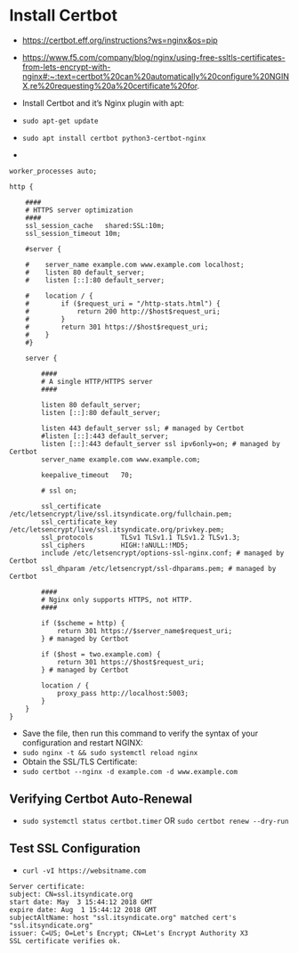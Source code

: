 # Install Certbot

- https://certbot.eff.org/instructions?ws=nginx&os=pip
- https://www.f5.com/company/blog/nginx/using-free-ssltls-certificates-from-lets-encrypt-with-nginx#:~:text=certbot%20can%20automatically%20configure%20NGINX,re%20requesting%20a%20certificate%20for.

- Install Certbot and it’s Nginx plugin with apt:
- `sudo apt-get update` 
- `sudo apt install certbot python3-certbot-nginx`
- 
```
worker_processes auto;

http {

    ####
    # HTTPS server optimization
    ####
    ssl_session_cache   shared:SSL:10m;
    ssl_session_timeout 10m;

    #server {
        
    #    server_name example.com www.example.com localhost;
    #    listen 80 default_server;
    #    listen [::]:80 default_server;

    #    location / {
    #        if ($request_uri = "/http-stats.html") {
    #            return 200 http://$host$request_uri;
    #        }
    #        return 301 https://$host$request_uri;
    #    }
    #}

    server {

        ####
        # A single HTTP/HTTPS server
        ####

        listen 80 default_server;
        listen [::]:80 default_server;

        listen 443 default_server ssl; # managed by Certbot
        #listen [::]:443 default_server;
        listen [::]:443 default_server ssl ipv6only=on; # managed by Certbot
        server_name example.com www.example.com;

        keepalive_timeout   70;
        
        # ssl on;

        ssl_certificate     /etc/letsencrypt/live/ssl.itsyndicate.org/fullchain.pem;
        ssl_certificate_key /etc/letsencrypt/live/ssl.itsyndicate.org/privkey.pem;
        ssl_protocols       TLSv1 TLSv1.1 TLSv1.2 TLSv1.3;
        ssl_ciphers         HIGH:!aNULL:!MD5;
        include /etc/letsencrypt/options-ssl-nginx.conf; # managed by Certbot
        ssl_dhparam /etc/letsencrypt/ssl-dhparams.pem; # managed by Certbot

        ####
        # Nginx only supports HTTPS, not HTTP.
        ####
        
        if ($scheme = http) {
            return 301 https://$server_name$request_uri;
        } # managed by Certbot

        if ($host = two.example.com) {
            return 301 https://$host$request_uri;
        } # managed by Certbot

        location / {
            proxy_pass http://localhost:5003; 
        }
    }
}

```
- Save the file, then run this command to verify the syntax of your configuration and restart NGINX:
- `sudo nginx -t && sudo systemctl reload nginx`
- Obtain the SSL/TLS Certificate:
- `sudo certbot --nginx -d example.com -d www.example.com`

## Verifying Certbot Auto-Renewal
- `sudo systemctl status certbot.timer` OR `sudo certbot renew --dry-run`

## Test SSL Configuration
- `curl -vI https://websitname.com`
```
Server certificate:
subject: CN=ssl.itsyndicate.org
start date: May  3 15:44:12 2018 GMT
expire date: Aug  1 15:44:12 2018 GMT
subjectAltName: host "ssl.itsyndicate.org" matched cert's "ssl.itsyndicate.org"
issuer: C=US; O=Let's Encrypt; CN=Let's Encrypt Authority X3
SSL certificate verifies ok.
```